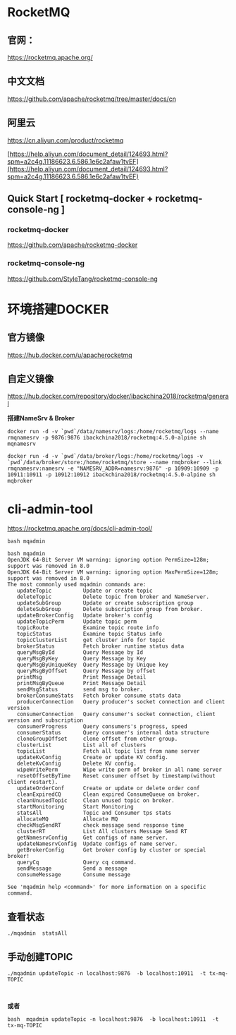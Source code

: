 # RocketMQ

## 官网：
https://rocketmq.apache.org/  

##  中文文档
https://github.com/apache/rocketmq/tree/master/docs/cn

##  阿里云
https://cn.aliyun.com/product/rocketmq

[https://help.aliyun.com/document_detail/124693.html?spm=a2c4g.11186623.6.586.1e6c2afaw1tvEF](https://help.aliyun.com/document_detail/124693.html?spm=a2c4g.11186623.6.586.1e6c2afaw1tvEF)



## Quick Start [ rocketmq-docker + rocketmq-console-ng ]

###  rocketmq-docker
https://github.com/apache/rocketmq-docker

###  rocketmq-console-ng
https://github.com/StyleTang/rocketmq-console-ng


#  环境搭建DOCKER


##  官方镜像
https://hub.docker.com/u/apacherocketmq


##  自定义镜像
https://hub.docker.com/repository/docker/ibackchina2018/rocketmq/general



**搭建NameSrv &  Broker**

```
docker run -d -v `pwd`/data/namesrv/logs:/home/rocketmq/logs --name rmqnamesrv -p 9876:9876 ibackchina2018/rocketmq:4.5.0-alpine sh mqnamesrv

```



```
docker run -d -v `pwd`/data/broker/logs:/home/rocketmq/logs -v `pwd`/data/broker/store:/home/rocketmq/store --name rmqbroker --link rmqnamesrv:namesrv -e "NAMESRV_ADDR=namesrv:9876" -p 10909:10909 -p 10911:10911 -p 10912:10912 ibackchina2018/rocketmq:4.5.0-alpine sh mqbroker
```





#  cli-admin-tool

https://rocketmq.apache.org/docs/cli-admin-tool/



```
bash mqadmin
```

```
bash mqadmin
OpenJDK 64-Bit Server VM warning: ignoring option PermSize=128m; support was removed in 8.0
OpenJDK 64-Bit Server VM warning: ignoring option MaxPermSize=128m; support was removed in 8.0
The most commonly used mqadmin commands are:
   updateTopic          Update or create topic
   deleteTopic          Delete topic from broker and NameServer.
   updateSubGroup       Update or create subscription group
   deleteSubGroup       Delete subscription group from broker.
   updateBrokerConfig   Update broker's config
   updateTopicPerm      Update topic perm
   topicRoute           Examine topic route info
   topicStatus          Examine topic Status info
   topicClusterList     get cluster info for topic
   brokerStatus         Fetch broker runtime status data
   queryMsgById         Query Message by Id
   queryMsgByKey        Query Message by Key
   queryMsgByUniqueKey  Query Message by Unique key
   queryMsgByOffset     Query Message by offset
   printMsg             Print Message Detail
   printMsgByQueue      Print Message Detail
   sendMsgStatus        send msg to broker.
   brokerConsumeStats   Fetch broker consume stats data
   producerConnection   Query producer's socket connection and client version
   consumerConnection   Query consumer's socket connection, client version and subscription
   consumerProgress     Query consumers's progress, speed
   consumerStatus       Query consumer's internal data structure
   cloneGroupOffset     clone offset from other group.
   clusterList          List all of clusters
   topicList            Fetch all topic list from name server
   updateKvConfig       Create or update KV config.
   deleteKvConfig       Delete KV config.
   wipeWritePerm        Wipe write perm of broker in all name server
   resetOffsetByTime    Reset consumer offset by timestamp(without client restart).
   updateOrderConf      Create or update or delete order conf
   cleanExpiredCQ       Clean expired ConsumeQueue on broker.
   cleanUnusedTopic     Clean unused topic on broker.
   startMonitoring      Start Monitoring
   statsAll             Topic and Consumer tps stats
   allocateMQ           Allocate MQ
   checkMsgSendRT       check message send response time
   clusterRT            List All clusters Message Send RT
   getNamesrvConfig     Get configs of name server.
   updateNamesrvConfig  Update configs of name server.
   getBrokerConfig      Get broker config by cluster or special broker!
   queryCq              Query cq command.
   sendMessage          Send a message
   consumeMessage       Consume message

See 'mqadmin help <command>' for more information on a specific command.
```



##  查看状态

```
./mqadmin  statsAll
```


##  手动创建TOPIC


```
./mqadmin updateTopic -n localhost:9876  -b localhost:10911  -t tx-mq-TOPIC



```
**或者**

```
bash  mqadmin updateTopic -n localhost:9876  -b localhost:10911  -t tx-mq-TOPIC
```



